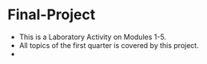 # Final-Project
- This is a Laboratory Activity on Modules 1-5.
- All topics of the first quarter is covered by this project.
- 
